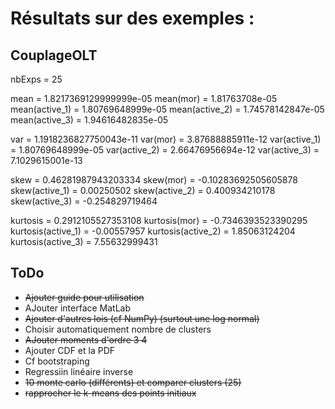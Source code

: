 # Résultats sur des exemples :

## CouplageOLT

nbExps = 25

mean = 1.8217369129999999e-05
mean(mor) = 1.81763708e-05
mean(active_1) = 1.80769648999e-05
mean(active_2) = 1.74578142847e-05
mean(active_3) = 1.94616482835e-05

var = 1.1918236827750043e-11
var(mor) = 3.87688885911e-12
var(active_1) = 1.80769648999e-05
var(active_2) = 2.66476956694e-12
var(active_3) = 7.1029615001e-13

skew = 0.46281987943203334
skew(mor) = -0.10283692505605878
skew(active_1) = 0.00250502
skew(active_2) = 0.400934210178
skew(active_3) = -0.254829719464


kurtosis = 0.2912105527353108
kurtosis(mor) = -0.7346393523390295
kurtosis(active_1) = -0.00557957
kurtosis(active_2) = 1.85063124204
kurtosis(active_3) = 7.55632999431



## ToDo

* ~~Ajouter guide pour utilisation~~
* AJouter interface MatLab
* ~~Ajouter d'autres lois (cf NumPy) (surtout une log normal)~~
* Choisir automatiquement nombre de clusters
* ~~AJouter moments d'ordre 3 4~~
* Ajouter CDF et la PDF
* Cf bootstraping
* Regressiin linéaire inverse
* ~~10 monte carlo (différents) et comparer clusters (25)~~
* ~~rapprocher le k-means des points initiaux~~
